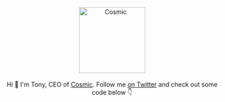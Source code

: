 <div align="center">
  <a href="https://www.cosmicjs.com">
    <img src="https://imgix.cosmicjs.com/a28c6df0-c98c-11ed-b01d-23d7b265c299-cosmicwordmarkonlight.svg" alt="Cosmic" height="150"/>
  </a>
  <br /><br />
  Hi 👋 I'm Tony, CEO of <a href="https://www.cosmicjs.com">Cosmic</a>. Follow me <a href="https://twitter.com/TonySpiro">on Twitter</a> and check out some code below 👇 
</div>
